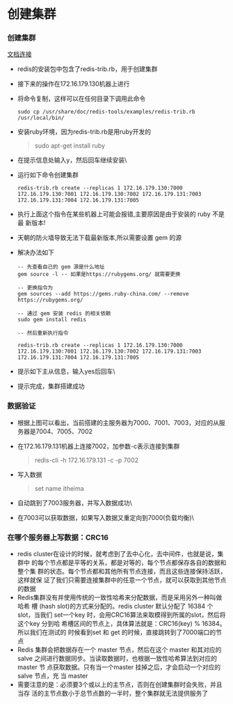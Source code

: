 # 创建集群

### 创建集群 <a href="#chuang-jian-ji-qun" id="chuang-jian-ji-qun"></a>

[文档连接](http://doc.redisfans.com/topic/cluster-tutorial.html)

* redis的安装包中包含了redis-trib.rb，⽤于创建集群
* 接下来的操作在172.16.179.130机器上进⾏
*   将命令复制，这样可以在任何⽬录下调⽤此命令

    ```
    sudo cp /usr/share/doc/redis-tools/examples/redis-trib.rb /usr/local/bin/
    ```
*   安装ruby环境，因为redis-trib.rb是⽤ruby开发的

    > sudo apt-get install ruby
* 在提示信息处输⼊y，然后回⻋继续安装\

*   运⾏如下命令创建集群

    ```
    redis-trib.rb create --replicas 1 172.16.179.130:7000 172.16.179.130:7001 172.16.179.130:7002 172.16.179.131:7003 172.16.179.131:7004 172.16.179.131:7005
    ```
* 执⾏上⾯这个指令在某些机器上可能会报错,主要原因是由于安装的 ruby 不是最 新版本!
* 天朝的防⽕墙导致⽆法下载最新版本,所以需要设置 gem 的源
*   解决办法如下

    ```
    -- 先查看⾃⼰的 gem 源是什么地址
    gem source -l -- 如果是https://rubygems.org/ 就需要更换

    -- 更换指令为
    gem sources --add https://gems.ruby-china.com/ --remove https://rubygems.org/

    -- 通过 gem 安装 redis 的相关依赖
    sudo gem install redis

    -- 然后重新执⾏指令
    ```

    ```
    redis-trib.rb create --replicas 1 172.16.179.130:7000 172.16.179.130:7001 172.16.179.130:7002 172.16.179.131:7003 172.16.179.131:7004 172.16.179.131:7005
    ```
* 提示如下主从信息，输⼊yes后回⻋\

* 提示完成，集群搭建成功

### 数据验证 <a href="#shu-ju-yan-zheng" id="shu-ju-yan-zheng"></a>

* 根据上图可以看出，当前搭建的主服务器为7000、7001、7003，对应的从服务器是7004、7005、7002
*   在172.16.179.131机器上连接7002，加参数-c表示连接到集群

    > redis-cli -h 172.16.179.131 -c -p 7002
*   写⼊数据

    > set name itheima
* ⾃动跳到了7003服务器，并写⼊数据成功\

* 在7003可以获取数据，如果写入数据又重定向到7000(负载均衡)\


### 在哪个服务器上写数据：CRC16 <a href="#zai-na-ge-fu-wu-qi-shang-xie-shu-ju-crc16" id="zai-na-ge-fu-wu-qi-shang-xie-shu-ju-crc16"></a>

* redis cluster在设计的时候，就考虑到了去中⼼化，去中间件，也就是说，集群中 的每个节点都是平等的关系，都是对等的，每个节点都保存各⾃的数据和整个集 群的状态。每个节点都和其他所有节点连接，⽽且这些连接保持活跃，这样就保 证了我们只需要连接集群中的任意⼀个节点，就可以获取到其他节点的数据
* Redis集群没有并使⽤传统的⼀致性哈希来分配数据，⽽是采⽤另外⼀种叫做哈希 槽 (hash slot)的⽅式来分配的。redis cluster 默认分配了 16384 个slot，当我们 set⼀个key 时，会⽤CRC16算法来取模得到所属的slot，然后将这个key 分到哈 希槽区间的节点上，具体算法就是：CRC16(key) % 16384。所以我们在测试的 时候看到set 和 get 的时候，直接跳转到了7000端⼝的节点
* Redis 集群会把数据存在⼀个 master 节点，然后在这个 master 和其对应的salve 之间进⾏数据同步。当读取数据时，也根据⼀致性哈希算法到对应的 master 节 点获取数据。只有当⼀个master 挂掉之后，才会启动⼀个对应的 salve 节点，充 当 master
* 需要注意的是：必须要3个或以上的主节点，否则在创建集群时会失败，并且当存 活的主节点数⼩于总节点数的⼀半时，整个集群就⽆法提供服务了

